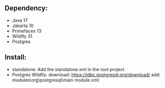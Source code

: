## Dependency:
- Java 17
- Jakarta 10
- Primefaces 13
- Wildfly 31
- Postgres

## Install:
- standalone: Add the standalone.xml in the root project
- Postgres Wildfly:
	download: https://jdbc.postgresql.org/download/
	add:
	modules\org\postgresql\main
	module.xml:
		<?xml version='1.0' encoding='UTF-8'?>
		<module xmlns="urn:jboss:module:1.1" name="org.postgresql">
			<resources>	
			<!--the name of your driver -->
				<resource-root path="postgresql-42.2.6.jar"/>
			</resources>
			<dependencies>
				<module name="javax.api"/>
				<module name="javax.transaction.api"/>
			</dependencies>
		</module>